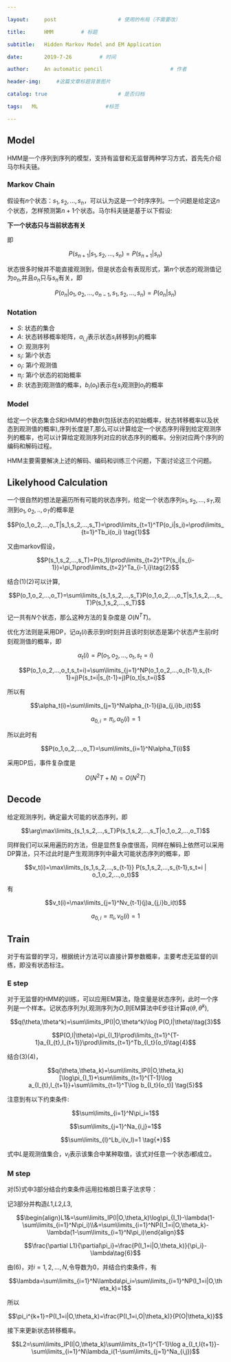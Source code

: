```yaml
---

layout:     post                    # 使用的布局（不需要改）

title:      HMM         # 标题 

subtitle:   Hidden Markov Model and EM Application

date:       2019-7-26         # 时间

author:     An automatic pencil                      # 作者

header-img:     #这篇文章标题背景图片

catalog: true                       # 是否归档

tags:   ML                      #标签

---
```


## Model

HMM是一个序列到序列的模型，支持有监督和无监督两种学习方式，首先先介绍马尔科夫链。

### Markov Chain

假设有$n$个状态：$s_1,s_2,…,s_n$，可以认为这是一个时序序列。一个问题是给定这$n$个状态，怎样预测第$n+1$个状态。马尔科夫链是基于以下假设:

**下一个状态只与当前状态有关**

即

$$P(s_{n+1}|s_1,s_2,…,s_n)=P(s_{n+1}|s_n)$$

状态很多时候并不能直接观测到，但是状态会有表现形式，第$n$个状态的观测值记为$o_n$,并且$o_n$只与$s_n$有关，即

$$P(o_n|o_1,o_2,…,o_{n-1},s_1,s_2,…,s_n)=P(o_n|s_n)$$

### Notation

* $S$: 状态的集合
* $A$: 状态转移概率矩阵，$a_{i,j}$表示状态$s_i$转移到$s_j$的概率
* $O$: 观测序列
* $s_i$: 第$i$个状态
* $o_i$: 第$i$个观测值
* $\pi_i$: 第$i$个状态的初始概率
* $B$: 状态到观测值的概率，$b_i(o_t)$表示在$s_i$观测到$o_t$的概率

### Model

给定一个状态集合$S$和HMM的参数$\theta$(包括状态的初始概率，状态转移概率以及状态到观测值的概率),序列长度是$T$,那么可以计算给定一个状态序列得到给定观测序列的概率，也可以计算给定观测序列对应的状态序列的概率。分别对应两个序列的编码和解码过程。

HMM主要需要解决上述的解码、编码和训练三个问题，下面讨论这三个问题。

## Likelyhood Calculation

一个很自然的想法是遍历所有可能的状态序列，给定一个状态序列$s_1,s_2,…,s_T$,观测到$o_1,o_2,..,o_T$的概率是

$$P(o_1,o_2,…,o_T|s_1,s_2,…,s_T)=\prod\limits_{t=1}^TP(o_i|s_i)=\prod\limits_{t=1}^Tb_i(o_i) \tag{1}$$

又由markov假设，

$$P(s_1,s_2,…,s_T)=P(s_1)\prod\limits_{t=2}^TP(s_i|s_{i-1})=\pi_1\prod\limits_{t=2}^Ta_{i-1,i}\tag{2}$$

结合$(1)(2)$可以计算,

$$P(o_1,o_2,…,o_T)=\sum\limits_{s_1,s_2,…,s_T}P(o_1,o_2,…,o_T|s_1,s_2,…,s_T)P(s_1,s_2,…,s_T)$$

记一共有$N$个状态，那么这种方法的复杂度是 $O(N^TT)$。

优化方法则是采用DP，记$\alpha_t(i)$表示到$t$时刻并且该时刻状态是第$i$个状态产生前$t$时刻观测值的概率，即

$$\alpha_t(i)=P(o_1,o_2,…,o_t,s_t=i)$$

$$P(o_1,o_2,…,o_t,s_t=i)=\sum\limits_{j=1}^NP(o_1,o_2,…,o_{t-1},s_{t-1}=j)P(s_t=i|s_{t-1}=j)P(o_t|s_t=i)$$

所以有

$$\alpha_t(i)=\sum\limits_{j=1}^N\alpha_{t-1}(j)a_{j,i}b_i(t)$$

$$a_{0,i}=\pi_i,\alpha_0(i)=1$$

所以此时有

$$P(o_1,o_2,…,o_T)=\sum\limits_{i=1}^N\alpha_T(i)$$

采用DP后，事件复杂度是

$$O(N^2T+N)=O(N^2T)$$

## Decode

给定观测序列，确定最大可能的状态序列，即

$$\arg\max\limits_{s_1,s_2,…,s_T}P(s_1,s_2,…,s_T|o_1,o_2,…,o_T)$$

同样我们可以采用遍历的方法，但是显然复杂度很高，同样在解码上依然可以采用DP算法，只不过此时是产生观测序列中最大可能状态序列的概率，即

$$v_t(i)=\max\limits_{s_1,s_2,…,s_{t-1}} P(s_1,s_2,…,s_{t-1},s_t=i | o_1,o_2,…,o_t)$$

有

$$v_t(i)=\max\limits_{j=1}^Nv_{t-1}(j)a_{j,i}b_i(t)$$

$$a_{0,i}=\pi_i,v_0(i)=1$$

## Train

对于有监督的学习，根据统计方法可以直接计算参数概率，主要考虑无监督的训练，即没有状态标注。

### E step

对于无监督的HMM的训练，可以应用EM算法，隐变量是状态序列，此时一个序列是一个样本。记状态序列为$I$,观测序列为$O$,则EM算法中E步往计算$q(\theta,\theta^k)$,

$$q(\theta,\theta^k)=\sum\limits_IP(I|O,\theta^k)\log P(O,I|\theta)\tag{3}$$

$$P(O,I|\theta)=\pi_{I_1}\prod\limits_{t=1}^{T-1}a_{I_{t},I_{t+1}}\prod\limits_{t=1}^Tb_{I_t}(o_t)\tag{4}$$

结合$(3)(4)$，

$$q(\theta,\theta_k)=\sum\limits_IP(I|O,\theta_k)[\log\pi_{I_1}+\sum\limits_{t=1}^{T-1}\log a_{I_{t},I_{t+1}}+\sum\limits_{t=1}^T\log b_{I_t}(o_t)] \tag{5}$$

注意到有以下约束条件:

$$\sum\limits_{i=1}^N\pi_i=1$$

$$\sum\limits_{j=1}^Na_{i,j}=1$$

$$\sum\limits_{l}^Lb_i(v_l)=1 \tag{*}$$

$\tag{*}$式中$L$是观测值集合，$v_l$表示该集合中某种取值，该式对任意一个状态$i$都成立。

### M step

对$(5)$式中3部分结合约束条件运用拉格朗日乘子法求导：

记3部分并构造$L1$,$L2$,$L3$,

$$\begin{align}L1&=\sum\limits_IP(I|O,\theta_k)\log\pi_{I_1}-\lambda(1-\sum\limits_{i=1}^N\pi_i)\\&=\sum\limits_{i=1}^NP(I_1=i|O,\theta_k)-\lambda(1-\sum\limits_{i=1}^N\pi_i)\end{align}$$

$$\frac{\partial L1}{\partial\pi_i}=\frac{P(I_1=i|O,\theta_k)}{\pi_i}-\lambda\tag{6}$$

由(6)，对$i=1,2,…,N$,令导数为0，并结合约束条件，有

$$\lambda=\sum\limits_{i=1}^N\lambda\pi_i=\sum\limits_{i=1}^NP(I_1=i|O,\theta_k)=1$$

所以

$$\pi_i^{k+1}=P(I_1=i|O,\theta_k)=\frac{P(I_1=i,O|\theta_k)}{P(O|\theta_k)}$$

接下来更新状态转移概率。

$$L2=\sum\limits_IP(I|O,\theta_k)\sum\limits_{t=1}^{T-1}\log a_{I_t,I{t+1}}-\sum\limits_{i=1}^N\lambda_i(1-\sum\limits_{j=1}^Na_{i,j})$$